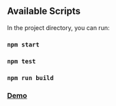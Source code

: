 ## Available Scripts

In the project directory, you can run:

### `npm start`

### `npm test`

### `npm run build`

### [Demo](https://gweather.netlify.app/)
